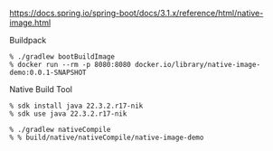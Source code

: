 
https://docs.spring.io/spring-boot/docs/3.1.x/reference/html/native-image.html

Buildpack
```
% ./gradlew bootBuildImage
% docker run --rm -p 8080:8080 docker.io/library/native-image-demo:0.0.1-SNAPSHOT
```

Native Build Tool
```
% sdk install java 22.3.2.r17-nik
% sdk use java 22.3.2.r17-nik

% ./gradlew nativeCompile
% % build/native/nativeCompile/native-image-demo
```
